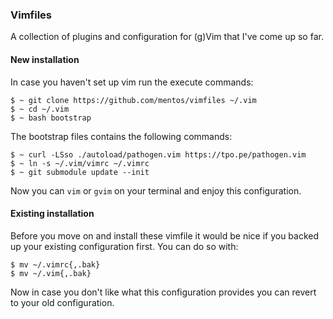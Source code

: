 ### Vimfiles

A collection of plugins and configuration for (g)Vim that I've come up so far.

#### New installation

In case you haven't set up vim run the execute commands:


```
$ ~ git clone https://github.com/mentos/vimfiles ~/.vim
$ ~ cd ~/.vim
$ ~ bash bootstrap
```

The bootstrap files contains the following commands:

```
$ ~ curl -LSso ./autoload/pathogen.vim https://tpo.pe/pathogen.vim
$ ~ ln -s ~/.vim/vimrc ~/.vimrc
$ ~ git submodule update --init
```

Now you can `vim` or `gvim` on your terminal and enjoy this configuration.

#### Existing installation

Before you move on and install these vimfile it would be nice if you backed up your existing configuration first. You can do so with:

```
$ mv ~/.vimrc{,.bak}
$ mv ~/.vim{,.bak}
```

Now in case you don't like what this configuration provides you can revert to your old configuration.
